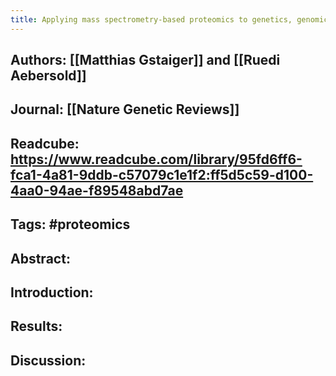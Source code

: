 ```yaml
---
title: Applying mass spectrometry-based proteomics to genetics, genomics, and network biology
---
```


## **Authors**: [[Matthias Gstaiger]] and [[Ruedi Aebersold]]

## **Journal**: [[Nature Genetic Reviews]]

## **Readcube**: https://www.readcube.com/library/95fd6ff6-fca1-4a81-9ddb-c57079c1e1f2:ff5d5c59-d100-4aa0-94ae-f89548abd7ae

## **Tags**: #proteomics

## **Abstract**:

## **Introduction**:

## **Results**:

## **Discussion**:
